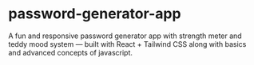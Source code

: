 # password-generator-app
A fun and responsive password generator app with strength meter and teddy mood system — built with React + Tailwind CSS along with basics and advanced concepts of javascript.
